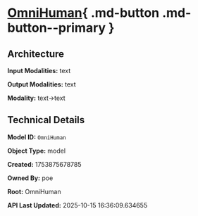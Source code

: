 # [OmniHuman](https://poe.com/OmniHuman){ .md-button .md-button--primary }

## Architecture

**Input Modalities:** text

**Output Modalities:** text

**Modality:** text->text


## Technical Details

**Model ID:** `OmniHuman`

**Object Type:** model

**Created:** 1753875678785

**Owned By:** poe

**Root:** OmniHuman

**API Last Updated:** 2025-10-15 16:36:09.634655
